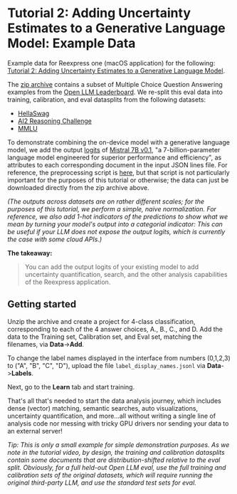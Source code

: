 # Tutorial 2: Adding Uncertainty Estimates to a Generative Language Model: Example Data

Example data for Reexpress one (macOS application) for the following: [Tutorial 2: Adding Uncertainty Estimates to a Generative Language Model](https://youtu.be/5HzD3NwKc-U).

The [zip archive](/data/simple_qa.zip) contains a subset of Multiple Choice Question Answering examples from the [Open LLM Leaderboard](https://huggingface.co/spaces/HuggingFaceH4/open_llm_leaderboard). We re-split this eval data into training, calibration, and eval datasplits from the following datasets:

- [HellaSwag](https://arxiv.org/abs/1905.07830)
- [AI2 Reasoning Challenge](https://arxiv.org/pdf/1803.05457.pdf)
- [MMLU](https://arxiv.org/abs/2009.03300)


To demonstrate combining the on-device model with a generative language model, we add the output [logits](https://huggingface.co/datasets/open-llm-leaderboard/details_mistralai__Mistral-7B-v0.1) of [Mistral 7B v0.1](https://arxiv.org/abs/2310.06825), "a 7-billion-parameter language model engineered for superior performance and efficiency", as attributes to each corresponding document in the input JSON lines file. For reference, the preprocessing script is [here](preprocess/qa_data_llm_benchmark.py), but that script is not particularly important for the purposes of this tutorial or otherwise; the data can just be downloaded directly from the zip archive above.

*(The outputs across datasets are on rather different scales; for the purposes of this tutorial, we perform a simple, naive normalization. For reference, we also add 1-hot indicators of the predictions to show what we mean by turning your model's output into a categorial indicator: This can be useful if your LLM does not expose the output logits, which is currently the case with some cloud APIs.)*


**The takeaway:**

> You can add the output logits of your existing model to add uncertainty quantification, search, and the other analysis capabilities of the Reexpress application.

## Getting started

Unzip the archive and create a project for 4-class classification, corresponding to each of the 4 answer choices, A., B., C., and D. Add the data to the Training set, Calibration set, and Eval set, matching the filenames, via **Data**->**Add**.

To change the label names displayed in the interface from numbers (0,1,2,3) to ("A", "B", "C", "D"), upload the file `label_display_names.jsonl` via **Data**->**Labels**.

Next, go to the **Learn** tab and start training.

That's all that's needed to start the data analysis journey, which includes dense (vector) matching, semantic searches, auto visualizations, uncertainty quantification, and more...all without writing a single line of analysis code nor messing with tricky GPU drivers nor sending your data to an external server!


*Tip: This is only a small example for simple demonstration purposes. As we note in the tutorial video, by design, the training and calibration datasplits contain some documents that are distribution-shifted relative to the eval split. Obviously, for a full held-out Open LLM eval, use the full training and calibration sets of the original datasets, which will require running the original third-party LLM, and use the standard test sets for eval.*
